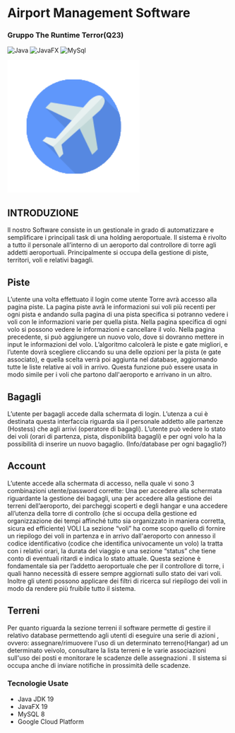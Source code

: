 # Airport Management Software
### Gruppo The Runtime Terror(Q23)
![Java](https://img.shields.io/badge/Backend-Java-orange)
![JavaFX](https://img.shields.io/badge/Frontend-JavaFX-blue)
![MySql](https://img.shields.io/badge/Database-MySQL-purple)

 <p align="left">
  <img width="300" style= alt="logo" src="https://github.com/IngSW-unipv/Progetto-Q23/blob/main/src/main/resources/com/example/testingproject/logo.png">
</p>
 
## INTRODUZIONE

Il nostro Software consiste in un gestionale in grado di automatizzare e semplificare i principali task di una holding aeroportuale. Il sistema è rivolto a tutto il personale all’interno di un aeroporto dal controllore di torre agli addetti aeroportuali. Principalmente si occupa della gestione di piste, territori, voli e relativi bagagli. 




## Piste 

L’utente una volta effettuato il login come utente Torre avrà accesso alla pagina piste. La pagina piste avrà le informazioni sui voli più recenti per ogni pista e andando sulla pagina di una pista specifica si potranno vedere i voli con le informazioni varie per quella pista. Nella pagina specifica di ogni volo si possono vedere le informazioni e cancellare il volo. Nella pagina precedente, si può aggiungere un nuovo volo, dove si dovranno mettere in input le informazioni del volo. L’algoritmo calcolerà le piste e gate migliori, e l’utente dovrà scegliere cliccando su una delle opzioni per la pista (e gate associato), e quella scelta verrà poi aggiunta nel database, aggiornando tutte le liste relative ai voli in arrivo. Questa funzione può essere usata in modo simile per i voli che partono dall'aeroporto e arrivano in un altro. 



## Bagagli

L’utente per bagagli accede dalla schermata di login. L’utenza a cui è destinata questa interfaccia riguarda sia il personale addetto alle partenze (Hostess) che agli arrivi (operatore di bagagli). L’utente può vedere lo stato dei voli (orari di partenza, pista, disponibilità bagagli) e per ogni volo ha la possibilità di inserire un nuovo bagaglio. (Info/database per ogni bagaglio?)



## Account 

L’utente accede alla schermata di accesso, nella quale vi sono 3 combinazioni utente/password corrette:
Una per accedere alla schermata riguardante la gestione dei bagagli, una per accedere alla gestione dei terreni dell’aeroporto, dei parcheggi scoperti e degli hangar e una accedere all’utenza della torre di controllo (che si occupa della gestione ed organizzazione dei tempi affinché tutto sia organizzato in maniera corretta, sicura ed efficiente)
VOLI
La sezione “voli” ha come scopo quello di fornire un riepilogo dei voli in partenza e in arrivo dall'aeroporto con annesso il codice identificativo (codice che identifica univocamente un volo) la tratta con i relativi orari, la durata del viaggio e una sezione “status” che tiene conto di eventuali ritardi e indica lo stato attuale. Questa sezione è fondamentale sia per l’addetto aeroportuale che per il controllore di torre, i quali hanno necessità di essere sempre aggiornati sullo stato dei vari voli. Inoltre gli utenti possono applicare dei filtri di ricerca sul riepilogo dei voli in modo da rendere più fruibile tutto il sistema. 

## Terreni

Per quanto riguarda la sezione terreni il software permette di gestire il relativo database permettendo agli utenti di eseguire una serie di azioni , ovvero: assegnare/rimuovere l'uso di un determinato terreno(Hangar) ad un determinato veivolo, consultare la lista terreni e le varie associazioni sull'uso dei posti e monitorare le scadenze delle assegnazioni . ll sistema si occupa anche di inviare notifiche in prossimità delle scadenze.


### Tecnologie Usate
- Java JDK 19
- JavaFX 19
- MySQL 8
- Google Cloud Platform
